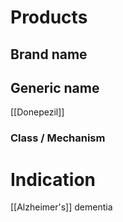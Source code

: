 # Products

## Brand name



## Generic name
[[Donepezil]]


### Class / Mechanism


# Indication
[[Alzheimer's]] dementia 